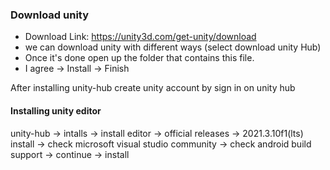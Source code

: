 ### Download unity
- Download Link: https://unity3d.com/get-unity/download
- we can download unity with different ways (select download unity Hub)
- Once it's done open up the folder that contains this file.
- I agree -> Install -> Finish

After installing unity-hub create unity account by sign in on unity hub

#### Installing unity editor
unity-hub -> intalls -> install editor -> official releases -> 2021.3.10f1(lts) install -> check microsoft visual studio community -> check android build support -> continue -> install
